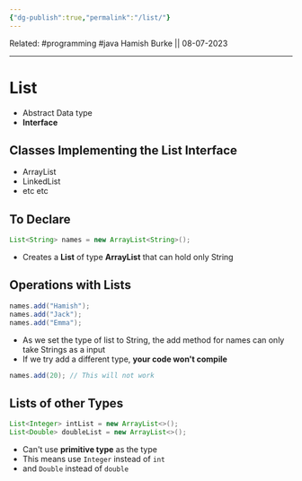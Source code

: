 ```yaml
---
{"dg-publish":true,"permalink":"/list/"}
---
```


Related: #programming #java 
Hamish Burke || 08-07-2023
***

# List

- Abstract Data type 
- **Interface**

## Classes Implementing the List Interface

- ArrayList
- LinkedList
- etc etc

## To Declare

```java
List<String> names = new ArrayList<String>();
```

- Creates a **List** of type **ArrayList** that can hold only String

## Operations with Lists

```java
names.add("Hamish");
names.add("Jack");
names.add("Emma");
```

- As we set the type of list to String, the add method for names can only take Strings as a input
- If we try add a different type, **your code won't compile**

```java
names.add(20); // This will not work
```

## Lists of other Types

```java
List<Integer> intList = new ArrayList<>();
List<Double> doubleList = new ArrayList<>();
```

- Can't use **primitive type** as the type
- This means use `Integer` instead of `int`
- and `Double` instead of `double`


